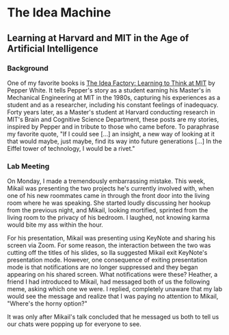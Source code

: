 # The Idea Machine
## Learning at Harvard and MIT in the Age of Artificial Intelligence

### Background

One of my favorite books is <a href="https://mitpress.mit.edu/books/idea-factory">
The Idea Factory: Learning to Think at MIT</a> by Pepper White. It tells Pepper's story
as a student earning his Master's in Mechanical Engineering at MIT in the 1980s,
capturing his experiences as a student and as a researcher, including his constant feelings of inadequacy.
Forty years later, as a Master's student at Harvard conducting research in MIT's Brain and Cognitive
Science Department, these posts are my stories, inspired by Pepper and in tribute to
those who came before. To paraphrase my favorite quote, "If I could see \[...\] an insight,
a new way of looking at it that would maybe, just maybe, find its way into future generations
\[...\] In the Eiffel tower of technology, I would be a rivet."

### Lab Meeting

On Monday, I made a tremendously embarrassing mistake. This week, Mikail
was presenting the two projects he's currently involved with, when one
of his new roommates came in through the front door into the living room where he was
speaking. She started loudly discussing her hookup from the previous night, and Mikail,
looking mortified, sprinted from the living room to the privacy of his bedroom.
I laughed, not knowing karma would bite my ass within the hour.

For his presentation, Mikail was presenting using KeyNote and sharing his screen via
Zoom. For some reason, the interaction between the two was cutting off the titles
of his slides, so Ila suggested Mikail exit KeyNote's presentation mode. However,
one consequence of exiting presentation mode is that notifications are no longer
suppressed and they began appearing on his shared screen. What notifications were these?
Heather, a friend I had introduced to Mikail, had messaged both of us the
following meme, asking which one we were. I replied, completely unaware that my lab
would see the message and realize that I was paying no attention to Mikail,
"Where's the horny option?"

It was only after Mikail's talk concluded that he messaged us both to tell us our
chats were popping up for everyone to see.
